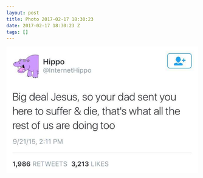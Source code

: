```yaml
---
layout: post
title: Photo 2017-02-17 18:30:23
date: 2017-02-17 18:30:23 Z
tags: []
---
```

![](/media/2017/02/157363217038.jpg)
